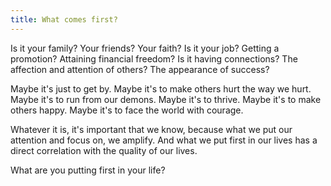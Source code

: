 ```yaml
---
title: What comes first?
---
```


Is it your family? Your friends? Your faith? Is it your job? Getting a promotion? Attaining financial freedom? Is it having connections? The affection and attention of others? The appearance of success?

Maybe it's just to get by. Maybe it's to make others hurt the way we hurt. Maybe it's to run from our demons. Maybe it's to thrive. Maybe it's to make others happy. Maybe it's to face the world with courage.

Whatever it is, it's important that we know, because what we put our attention and focus on, we amplify. And what we put first in our lives has a direct correlation with the quality of our lives.

What are you putting first in your life?
